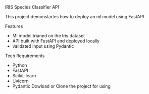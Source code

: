  IRIS Species Classifier API 

 This project demonstartes how to deploy an ml model using FastAPI 

 Features
 - Ml model trianed on the Iris dataset
 - API built with FastAPI and deployed locally
 - validated input using Pydantic 

 Tech Requirements
 - Python 
 - FastAPI
 - Scikit-learn 
 - Uvicorn 
 - Pydantic
 Dowload or Clone the project for using 
 
